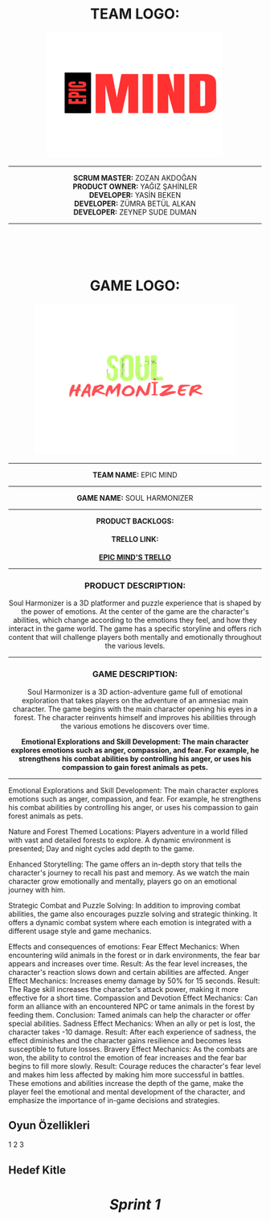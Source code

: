 <div align="center">
    <h1>TEAM LOGO:</h1>
</div>
<div align="center"><img src="teamNameLogo.png" width="350" height="250"></div><hr>
<div align="center">
    <b>SCRUM MASTER:</b>
    ZOZAN AKDOĞAN
</div>
<div align="center">
    <b>PRODUCT OWNER:</b>
    YAĞIZ ŞAHİNLER
</div>
<div align="center">
        <b>DEVELOPER:</b>
        YASİN BEKEN
</div>
<div align="center">
    <b>DEVELOPER:</b>
    ZÜMRA BETÜL ALKAN
</div>
<div align="center">
    <b>DEVELOPER:</b>
    ZEYNEP SUDE DUMAN
</div>
<hr>
<img height="50">
<div align="center">
    <h1>GAME LOGO:</h1>
</div>

<div align="center"><img src="gameNameLogo.png" width="400" height="300"></div><hr>

<div align="center">
    <b>TEAM NAME:</b>
    EPIC MIND
</div><hr>
<div align="center">
    <b>GAME NAME:</b>
    SOUL HARMONIZER
</div><hr>
<div align="center">
    <b>PRODUCT BACKLOGS:</b>
    <h4>TRELLO LINK:</h4>
    <font align="center" color: "green">
  <a href="https://trello.com/invite/b/xrTqoIbq/ATTI4f8740de48680f66f6c977fad6bb6cdd8AB256ED/epic-minds">
    <strong>EPIC MIND'S TRELLO</strong>
  </a>
</font>
</div><hr>

<div align="center">
    <h3>PRODUCT DESCRIPTION:</h3>
    <p>Soul Harmonizer is a 3D platformer and puzzle experience that is shaped by the power of emotions. At the center of the game are the character's abilities, which change according to the emotions they feel, and how they interact in the game world. The game has a specific storyline and offers rich content that will challenge players both mentally and emotionally throughout the various levels.</p>
</div><hr>

<div align="center">
    <h3>GAME DESCRIPTION:</h3>
    <p>Soul Harmonizer is a 3D action-adventure game full of emotional exploration that takes players on the adventure of an amnesiac main character. The game begins with the main character opening his eyes in a forest. The character reinvents himself and improves his abilities through the various emotions he discovers over time.</p>
    <b>Emotional Explorations and Skill Development: The main character explores emotions such as anger, compassion, and fear. For example, he strengthens his combat abilities by controlling his anger, or uses his compassion to gain forest animals as pets.</b>
</div><hr>





Emotional Explorations and Skill Development: The main character explores emotions such as anger, compassion, and fear. For example, he strengthens his combat abilities by controlling his anger, or uses his compassion to gain forest animals as pets.

Nature and Forest Themed Locations: Players adventure in a world filled with vast and detailed forests to explore. A dynamic environment is presented; Day and night cycles add depth to the game.

Enhanced Storytelling: The game offers an in-depth story that tells the character's journey to recall his past and memory. As we watch the main character grow emotionally and mentally, players go on an emotional journey with him.

Strategic Combat and Puzzle Solving: In addition to improving combat abilities, the game also encourages puzzle solving and strategic thinking. It offers a dynamic combat system where each emotion is integrated with a different usage style and game mechanics.

Effects and consequences of emotions:
Fear
Effect Mechanics: When encountering wild animals in the forest or in dark environments, the fear bar appears and increases over time.
Result: As the fear level increases, the character's reaction slows down and certain abilities are affected.
Anger
Effect Mechanics: Increases enemy damage by 50% for 15 seconds.
Result: The Rage skill increases the character's attack power, making it more effective for a short time.
Compassion and Devotion
Effect Mechanics: Can form an alliance with an encountered NPC or tame animals in the forest by feeding them.
Conclusion: Tamed animals can help the character or offer special abilities.
Sadness
Effect Mechanics: When an ally or pet is lost, the character takes -10 damage.
Result: After each experience of sadness, the effect diminishes and the character gains resilience and becomes less susceptible to future losses.
Bravery
Effect Mechanics: As the combats are won, the ability to control the emotion of fear increases and the fear bar begins to fill more slowly.
Result: Courage reduces the character's fear level and makes him less affected by making him more successful in battles.
These emotions and abilities increase the depth of the game, make the player feel the emotional and mental development of the character, and emphasize the importance of in-game decisions and strategies.

## Oyun Özellikleri
1
2
3
## Hedef Kitle

<h1 align="center"><i> Sprint 1 </i></h1>
